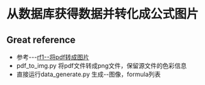 从数据库获得数据并转化成公式图片
===========================
## Great reference
- 参考---[rf1--将pdf转成图片](https://www.jianshu.com/p/fd46db1d1fee)
- pdf_to_img.py 将pdf文件转成png文件，保留源文件的色彩信息
- 直接运行data_generate.py 生成--图像，formula列表
